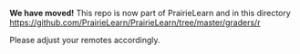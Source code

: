 **We have moved!**  This repo is now part of PrairieLearn and in this directory https://github.com/PrairieLearn/PrairieLearn/tree/master/graders/r

Please adjust your remotes accordingly. 
